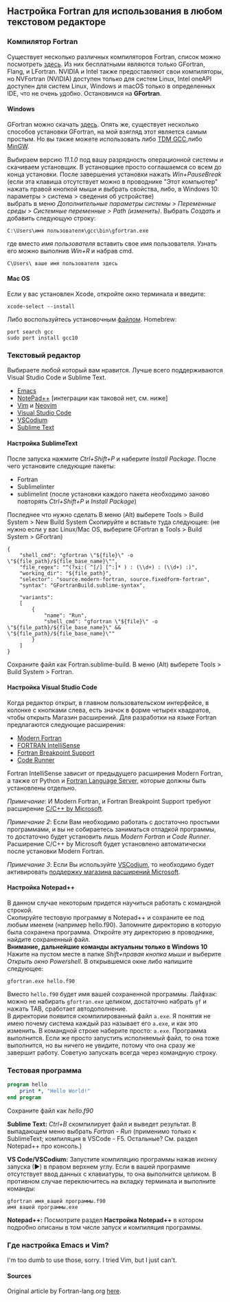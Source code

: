 ## Настройка Fortran для использования в любом текстовом редакторе



### Компилятор Fortran

Существует несколько различных компиляторов Fortran, список можно посмотреть [здесь](https://fortran-lang.org/compilers/). Из них бесплатными являются только GFortran, Flang, и LFortran. NVIDIA и Intel также предоставляют свои компиляторы, но NVFortran (NVIDIA) доступен только для систем Linux, Intel oneAPI доступен для систем Linux, Windows и macOS только в определенных IDE, что не очень удобно. Остановимся на **GFortran**.

#### Windows
GFortran можно скачать [здесь](http://www.equation.com/servlet/equation.cmd?fa=fortran). Опять же, существует несколько способов установки GFortran, на мой взягляд этот является самым простым. Но вы также можете использовать либо [TDM GCC](https://jmeubank.github.io/tdm-gcc/articles/2020-03/9.2.0-release),либо [MinGW](http://mingw-w64.org/doku.php/download/mingw-builds). 

Выбираем версию *11.1.0* под вашу разрядность операционной системы и скачиваем установщик. В установщике просто соглашаемся со всем до конца установки.
После завершения установки нажать *Win+PauseBreak*  
(если эта клавиша отсутствует можно в проводнике "Этот компьютер" нажать правой кнопкой мыши и выбрать свойства, либо, в Windows 10: параметры > система > сведения об устройстве)  
выбрать в меню *Дополнительные параметры системы > Переменные среды > Системные переменные > Path (изменить)*. Выбрать *Создать* и добавить следующую строку:
```
‪C:\Users\имя пользователя\gcc\bin\gfortran.exe
```
где вместо *имя пользователя* вставить свое имя пользователя. Узнать его можно выполнив *Win+R* и набрав cmd. 
```
C\Users\ ваше имя пользователя здесь
```
#### Mac OS
Если у вас установлен Xcode, откройте окно терминала и введите:
```
xcode-select --install
```
Либо воспользуйтесь установочным [файлом](https://github.com/fxcoudert/gfortran-for-macOS/releases).
Homebrew:
```
port search gcc
sudo port install gcc10
```

### Текстовый редактор

Выбираете любой который вам нравится. Лучше всего поддерживаются Visual Studio Code и Sublime Text.

* [Emacs](https://www.gnu.org/software/emacs/)
* [NotePad++](https://notepad-plus-plus.org/) [интеграции как таковой нет, см. ниже]
* [Vim](https://www.vim.org/) и [Neovim](https://neovim.io/)
* [Visual Studio Code](https://code.visualstudio.com/)
* [VSCodium](https://vscodium.com)
* [Sublime Text](https://www.sublimetext.com/)

#### Настройка SublimeText

После запуска нажмите *Сtrl+Shift+P* и наберите *Install Package*.
После чего установите следующие пакеты:
* Fortran
* Sublimelinter
* sublimelint
(после установки каждого пакета необходимо заново повторять *Ctrl+Shift+P* и *Install Package*)

Последнее что нужно сделать
В меню (Alt) выберете Tools > Build System > New Build System
Скопируйте и вставьте туда следующее: (не нужно если у вас Linux/Mac OS, выберите GFortran в Tools > Build System > GFortran)
```
{
    "shell_cmd": "gfortran \"${file}\" -o \"${file_path}/${file_base_name}\"",
    "file_regex": "^(?xi:( ^[/] [^:]* ) : (\\d+) : (\\d+) :)",
    "working_dir": "${file_path}",
    "selector": "source.modern-fortran, source.fixedform-fortran",
    "syntax": "GFortranBuild.sublime-syntax",

    "variants":
    [
        {
            "name": "Run",
            "shell_cmd": "gfortran \"${file}\" -o \"${file_path}/${file_base_name}\" && \"${file_path}/${file_base_name}\""
        }
    ]
}
```
Сохраните файл как Fortran.sublime-build. В меню (Alt) выберете Tools > Build System > Fortran.

#### Настройка Visual Studio Code 
Когда редактор открыт, в главном пользовательском интерфейсе, в колонке с кнопками слева, есть значок в форме четырех квадратов, чтобы открыть Магазин расширений. Для разработки на языке Fortran предлагаются следующие расширения:

 * [Modern Fortran](https://marketplace.visualstudio.com/items?itemName=krvajalm.linter-gfortran)
 * [FORTRAN IntelliSense](https://marketplace.visualstudio.com/items?itemName=hansec.fortran-ls)
 * [Fortran Breakpoint Support](https://marketplace.visualstudio.com/items?itemName=ekibun.fortranbreaker)
 * [Code Runner](https://marketplace.visualstudio.com/items?itemName=formulahendry.code-runner)
 
Fortran IntelliSense зависит от предыдущего расширения Modern Fortran, а также от Python и [Fortran Language Server](https://github.com/hansec/fortran-language-server), которые должны быть установлены отдельно.


*Примечание*: И Modern Fortran, и Fortran Breakpoint Support требуют расширение [C/C++ by Microsoft](https://marketplace.visualstudio.com/items?itemName=ms-vscode.cpptools).

*Примечание 2*: Если Вам необходимо работать с достаточно простыми программами, и вы не собираетесь заниматься отладкой программы, то достаточно будет установить лишь *Modern Fortran* и *Code Runner*. Расширение C/C++ by Microsoft будет установлено автоматически после установки Modern Fortran.

*Примечание 3*: Если Вы используйте [VSCodium](https://vscodium.com), то необходимо будет активировать [поддержку магазина расширений Microsoft](https://github.com/VSCodium/vscodium/blob/master/DOCS.md#how-to-use-the-vs-code-marketplace).

#### Настройка Notepad++
В данном случае некоторым придется научиться работать с командной строкой.  
Скопируйте тестовую программу в Notepad++ и сохраните ее под любым именем (например hello.f90). Запомните директорию в которую была сохранена программа. 
Откройте эту директорию в проводнике, найдите сохраненный файл.   
**Внимание, дальнейшие команды актуальны только в Windows 10**  
Нажите на пустом месте в папке *Shift+правая кнопка мыши* и выберите *Открыть окно Powershell*. В открывшемся окне либо напишите следующее:
```
gfortran.exe hello.f90
```
Вместо ```hello.f90``` будет имя вашей сохраненной программы. Лайфхак: можно не набирать ```gfortran.exe``` целиком, достаточно набрать ```gf``` и нажать TAB, сработает автодополнение.  
В директории появится скомпилированный файл ```a.exe```. Я понятия не имею почему система каждый раз называет его ```a.exe```, и как это изменить.  В командной строке наберите просто: ```a.exe```. Программа выполнится. Если же просто запустить исполняемый файл, то она тоже выполнится, но вы ничего не увидите, потому что она сразу же завершит работу. Советую запускать всегда через командную строку.

### Тестовая программа

```fortran
program hello
    print *, "Hello World!"
end program
```

Сохраните файл как *hello.f90*

**Sublime Text:**
*Ctrl+B* скомпилирует файл и выведет результат. В выпадающем меню выбрать *Fortran - Run* (применимо только к SublimeText; компиляция в VSCode - F5. Остальные? См. раздел Notepad++ про консоль.)

**VS Code/VSCodium:**
Запустите компиляцию программы нажав иконку запуска (▶) в правом верхнем углу. Если в вашей программе отсутствует ввод данных с клавиатуры, то она выполнится целиком. В противном случае переключитесь на вкладку терминала и выполните команды:
```
gfortran имя_вашей программы.f90
имя вашей программы.exe
```
**Notepad++:**
Посмотрите раздел **Настройка Notepad++** в котором подробно описаны в том числе запуск и компиляция программы. 

### Где настройка Emacs и Vim?
I'm too dumb to use those, sorry. I tried Vim, but I just can't.

#### Sources
Original article by Fortran-lang.org [here](https://fortran-lang.org/learn/os_setup). 
